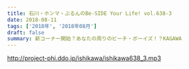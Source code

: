 ```yaml
---
title: 石川・ホンマ・ぶるんのBe-SIDE Your Life! vol.638-3
date: 2018-08-11
tags: ['2018年', '2018年08月']
draft: false
summary: 新コーナー開始？あなたの周りのビーチ・ボーイズ！？KAGAWA
---
```


http://project-phi.ddo.jp/ishikawa/ishikawa638_3.mp3
